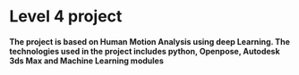 # Level 4 project

#### The project is based on Human Motion Analysis using deep Learning. The technologies used in the project includes python, Openpose, Autodesk 3ds Max and Machine Learning modules
